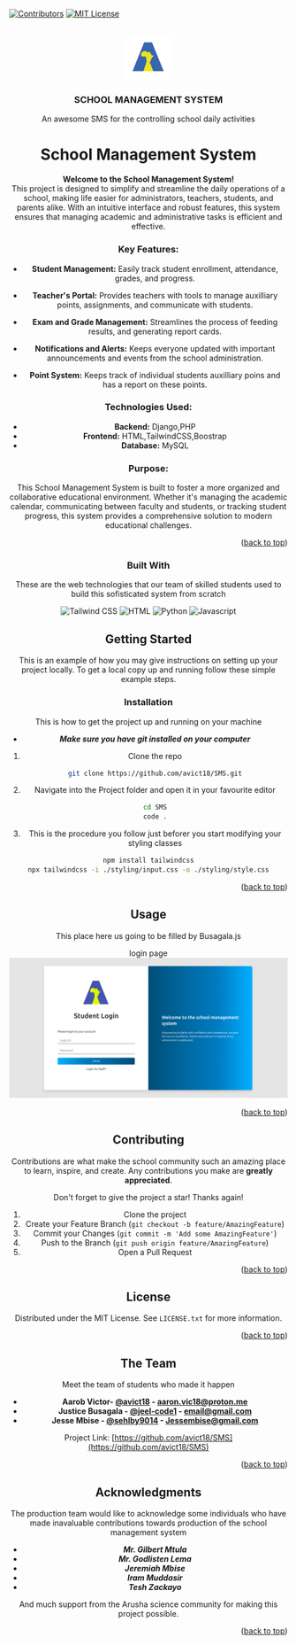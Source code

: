 <!-- Improved compatibility of back to top link: See: https://github.com/othneildrew/Best-README-Template/pull/73 -->
<a id="readme-top"></a>
<!--
*** Thanks for checking out the Best-README-Template. If you have a suggestion
*** that would make this better, please fork the repo and create a pull request
*** or simply open an issue with the tag "enhancement".
*** Don't forget to give the project a star!
*** Thanks again! Now go create something AMAZING! :D
-->



<!-- PROJECT SHIELDS -->

[![Contributors][contributors-shield]][contributors-url]
[![MIT License][license-shield]][license-url]



<!-- PROJECT LOGO -->
<br />
<div align="center">
  <a href="https://aaarushascience.co.tz">
    <img src="Assets/logo.png" alt="Logo" width="80" height="80">
  </a>

  <h3 align="center">SCHOOL MANAGEMENT SYSTEM</h3>

  <p align="center">
    An awesome SMS for the controlling school daily activities
    <br />



<!-- TABLE OF CONTENTS
<details>
  <summary>Table of Contents</summary>
  <ol>
    <li>
      <a href="#about-the-project">About The Project</a>
      <ul>
        <li><a href="#built-with">Built With</a></li>
      </ul>
    </li>
    <li>
      <a href="#getting-started">Getting Started</a>
      <ul>
        <li><a href="#prerequisites">Prerequisites</a></li>
        <li><a href="#installation">Installation</a></li>
      </ul>
    </li>
    <li><a href="#usage">Usage</a></li>
    <li><a href="#roadmap">Roadmap</a></li>
    <li><a href="#contributing">Contributing</a></li>
    <li><a href="#license">License</a></li>
    <li><a href="#contact">Contact</a></li>
    <li><a href="#acknowledgments">Acknowledgments</a></li>
  </ol>
</details> -->



<!-- ABOUT THE PROJECT -->
# School Management System

**Welcome to the School Management System!**  
This project is designed to simplify and streamline the daily operations of a school, making life easier for administrators, teachers, students, and parents alike. With an intuitive interface and robust features, this system ensures that managing academic and administrative tasks is efficient and effective.

### Key Features:
- **Student Management:** Easily track student enrollment, attendance, grades, and progress.
- **Teacher's Portal:** Provides teachers with tools to manage auxilliary points, assignments, and communicate with students.

- **Exam and Grade Management:** Streamlines the process of feeding results, and generating report cards.
- **Notifications and Alerts:** Keeps everyone updated with important announcements and events from the school administration.
- **Point System:** Keeps track of individual students auxilliary poins and has a report on these points.

### Technologies Used:
- **Backend:** Django,PHP
- **Frontend:** HTML,TailwindCSS,Boostrap
- **Database:** MySQL

### Purpose:
This School Management System is built to foster a more organized and collaborative educational environment. Whether it's managing the academic calendar, communicating between faculty and students, or tracking student progress, this system provides a comprehensive solution to modern educational challenges.


<p align="right">(<a href="#readme-top">back to top</a>)</p>



### Built With
These are the web technologies that our team of skilled students used to build this sofisticated system from scratch

![Tailwind CSS](https://readmebadge.vercel.app/badges/tailwind.svg)
![HTML](https://readmebadge.vercel.app/badges/html.svg)
![Python](https://readmebadge.vercel.app/badges/python.svg)
![Javascript](https://readmebadge.vercel.app/badges/javascript.svg)


<!-- GETTING STARTED -->
## Getting Started

This is an example of how you may give instructions on setting up your project locally.
To get a local copy up and running follow these simple example steps.


### Installation

This is how to get the project up and running on your machine
- _**Make sure you have git installed on your computer**_

1. Clone the repo
   ```sh
   git clone https://github.com/avict18/SMS.git
   ```
2. Navigate into the Project folder and open it in your favourite editor
   ```sh
   cd SMS
   code .
   ```
3. This is the procedure you follow just beforer you start modifying your styling classes
  ```sh
  npm install tailwindcss
  npx tailwindcss -i ./styling/input.css -o ./styling/style.css
  ```

<p align="right">(<a href="#readme-top">back to top</a>)</p>



<!-- USAGE EXAMPLES -->
## Usage
This place here us going to be filled by Busagala.js
<p align="center"> login page
<img src="Assets/screenshot12.png">
</p>
<p align="right">(<a href="#readme-top">back to top</a>)</p>



<!-- CONTRIBUTING -->
## Contributing

Contributions are what make the school community such an amazing place to learn, inspire, and create. Any contributions you make are **greatly appreciated**.

Don't forget to give the project a star! Thanks again!

1. Clone the project
2. Create your Feature Branch (`git checkout -b feature/AmazingFeature`)
3. Commit your Changes (`git commit -m 'Add some AmazingFeature'`)
4. Push to the Branch (`git push origin feature/AmazingFeature`)
5. Open a Pull Request


<p align="right">(<a href="#readme-top">back to top</a>)</p>



<!-- LICENSE -->
## License

Distributed under the MIT License. See `LICENSE.txt` for more information.

<p align="right">(<a href="#readme-top">back to top</a>)</p>



<!-- CONTACT -->
## The Team
Meet the team of students who made it happen

- **Aarob Victor- [@avict18](https://github.com/avict18) - aaron.vic18@proton.me**
- **Justice Busagala - [@jeel-code1](https://github.com/jeel-code1) - email@gmail.com**
- **Jesse Mbise - [@sehlby9014](https://github.com/shelby9014) - Jessembise@gmail.com**


Project Link: [https://github.com/avict18/SMS](https://github.com/avict18/SMS)

<p align="right">(<a href="#readme-top">back to top</a>)</p>



<!-- ACKNOWLEDGMENTS -->
## Acknowledgments

The production team would like to acknowledge some individuals who have made inavaluable contributions towards production of the school management system

- _**Mr. Gilbert Mtula**_
- _**Mr. Godlisten Lema**_
- _**Jeremiah Mbise**_
- _**Iram Muddasir**_
- _**Tesh Zackayo**_

And much support from the Arusha science community for making this project possible.

<p align="right">(<a href="#readme-top">back to top</a>)</p>



<!-- MARKDOWN LINKS & IMAGES -->
<!-- https://www.markdownguide.org/basic-syntax/#reference-style-links -->
[contributors-shield]: https://img.shields.io/github/contributors/othneildrew/Best-README-Template.svg?style=for-the-badge
[contributors-url]: https://github.com/othneildrew/Best-README-Template/graphs/contributors
[license-shield]: https://img.shields.io/github/license/othneildrew/Best-README-Template.svg?style=for-the-badge
[license-url]: https://github.com/othneildrew/Best-README-Template/blob/master/LICENSE.txt
[product-screenshot]: Assets/screenshot11.png
[Tailwind-css]:(https://readmebadge.vercel.app/badges/tailwind)
[Tailwind-url]: https://tailwindcss.com
[HTML]:(https://readmebadge.vercel.app/badges/html.svg)
[HTML-url]: (https://w3schools.com)
[Python]: (https://readmebadge.vercel.app/badges/python.svg)
[Python-url]: https://python.org/
[Javascript]: (https://readmebadge.vercel.app/bad)
[js-url]: (#)